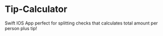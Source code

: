 # Tip-Calculator
Swift IOS App perfect for splitting checks that calculates total amount per person plus tip!
